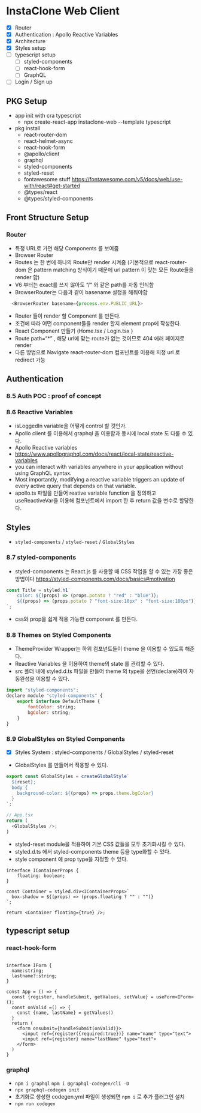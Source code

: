 # InstaClone Web Client

- [x] Router
- [x] Authentication : Apollo Reactive Variables
- [x] Architecture
- [x] Styles setup
- [ ] typescript setup
  - [ ] styled-components
  - [ ] react-hook-form
  - [ ] GraphQL
- [ ] Login / Sign up

## PKG Setup

- app init with cra typescript
  - npx create-react-app instaclone-web --template typescript
- pkg install
  - react-router-dom
  - react-helmet-async
  - react-hook-form
  - @apollo/client
  - graphql
  - styled-components
  - styled-reset
  - fontawesome stuff
    https://fontawesome.com/v5/docs/web/use-with/react#get-started
  - @types/react
  - @types/styled-components

## Front Structure Setup

### Router

- 특정 URL로 가면 해당 Components 를 보여줌
- Browser Router
- Routes 는 한 번에 하나의 Route만 render 시켜줌 (기본적으로 react-router-dom 은 pattern matching 방식이기 때문에 url pattern 이 맞는 모든 Route들을 render 함)
- V6 부터는 exact를 쓰지 않아도 “/“ 와 같은 path를 자동 인식함
- BrowserRouter는 다음과 같이 basename 설정을 해줘야함

```js
  <BrowserRouter basename={process.env.PUBLIC_URL}>
```

- Router 들이 render 할 Component 를 만든다.
- 조건에 따라 어떤 component들을 render 할지 element prop에 작성한다.
- React Component 만들기 (Home.tsx / Login.tsx )
- Route path=“\*” , 해당 url에 맞는 route가 없는 것이므로 404 에러 페이지로 render
- 다른 방법으로 Navigate react-router-dom 컴포넌트를 이용해 지정 url 로 redirect 가능

## Authentication

### 8.5 Auth POC : proof of concept

### 8.6 Reactive Variables

- isLoggedIn variable을 어떻게 control 할 것인가.
- Apollo client 를 이용해서 graphql 을 이용함과 동시에 local state 도 다룰 수 있다.
- Apollo Reactive variables
- https://www.apollographql.com/docs/react/local-state/reactive-variables
- you can interact with variables anywhere in your application without using GraphQL syntax.
- Most importantly, modifying a reactive variable triggers an update of every active query that depends on that variable.
- apollo.ts 파일을 만들어 reative variable function 을 정의하고 useReactiveVar을 이용해 컴포넌트에서 import 한 후 return 값을 변수로 할당한다.

## Styles

- `styled-components` / `styled-reset` / `GlobalStyles`

### 8.7 styled-components

- styled-components 는 React.js 를 사용할 때 CSS 작업을 할 수 있는 가장 좋은 방법이다
  https://styled-components.com/docs/basics#motivation

```js
const Title = styled.h1`
	color: ${(props) => (props.potato ? "red" : "blue")};
	${(props) => (props.potato ? "font-size:10px" : "font-size:100px")}
`;
```

- css와 prop을 쉽게 적용 가능한 component 를 만든다.

### 8.8 Themes on Styled Components

- ThemeProvider Wrapper는 하위 컴포넌트들이 theme 을 이용할 수 있도록 해준다.
- Reactive Variables 을 이용하여 theme의 state 를 관리할 수 있다.
- src 폴더 내에 styled.d.ts 파일을 만들어 theme 의 type을 선언(declare)하여 자동완성을 이용할 수 있다.

```js
import "styled-components";
declare module "styled-components" {
	export interface DefaultTheme {
		fontColor: string;
		bgColor: string;
	}
}
```

### 8.9 GlobalStyles on Styled Components

- [x] Styles System : styled-components / GlobalStyles / styled-reset

- GlobalStyles 를 만들어서 적용할 수 있다.

```typescript
export const GlobalStyles = createGlobalStyle`
  ${reset};
  body {
    background-color: ${(props) => props.theme.bgColor}
  }
`;

// App.tsx
return (
  <GlobalStyles />;
)
```

- styled-reset module을 적용하여 기본 CSS 값들을 모두 초기화시킬 수 있다.
- styled.d.ts 에서 styled-components theme 등을 type화할 수 있다.
- style component 에 prop type을 지정할 수 있다.

```tsx
interface IContainerProps {
	floating: boolean;
}

const Container = styled.div<IContainerProps>`
  box-shadow = ${(props) => (props.floating ? "" : "")}
`;

return <Container floating={true} />;
```

## typescript setup

### react-hook-form

```tsx

interface IForm {
  name:string;
  lastname?:string;
}

const App = () => {
  const {register, handleSubmit, getValues, setValue} = useForm<IForm>();
  const onValid =() => {
    const {name, lastName} = getValues()
  }
  return (
    <form onsubmit={handleSubmit(onValid)}>
      <input ref={register({required:true})} name="name" type="text">
      <input ref={register} name="lastName" type="text">
    </form>
  )
}
```

### graphql

- `npm i graphql` `npm i @graphql-codegen/cli -D`
- `npx graphql-codegen init`
- 초기화로 생성한 codegen.yml 파일이 생성되면 `npm i` 로 추가 플러그인 설치
- `npm run codegen`
